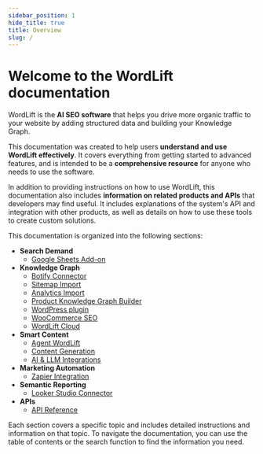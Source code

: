 ```yaml
---
sidebar_position: 1
hide_title: true
title: Overview
slug: /
---
```


# Welcome to the WordLift documentation

WordLift is the **AI SEO software** that helps you drive more organic traffic to your website by adding structured data and building your Knowledge Graph.

This documentation was created to help users **understand and use WordLift effectively**. It covers everything from getting started to advanced features, and is intended to be a **comprehensive resource** for anyone who needs to use the software.

In addition to providing instructions on how to use WordLift, this documentation also includes **information on related products and APIs** that developers may find useful. It includes explanations of the system's API and integration with other products, as well as details on how to use these tools to create custom solutions.

This documentation is organized into the following sections:

* **Search Demand**
  * [Google Sheets Add-on](/seo-add-on-google-sheets/introduction)
* **Knowledge Graph**
  * [Botify Connector](/knowledge-graph/botify/)
  * [Sitemap Import](/knowledge-graph/sitemap-import/)
  * [Analytics Import](/knowledge-graph/analytics-api/)
  * [Product Knowledge Graph Builder](/product-knowledge-graph-builder/introduction/)
  * [WordPress plugin](/wordpress-plugin)
  * [WooCommerce SEO](/woocommerce/introduction)
  * [WordLift Cloud](/cloud/)
* **Smart Content**
  * [Agent WordLift](/agent-wordlift)
  * [Content Generation](docs/content-generation/content-generation.md)
  * [AI & LLM Integrations](docs/llm-connectors/index.md)
* **Marketing Automation**
  * [Zapier Integration](/zapier/introduction)
* **Semantic Reporting**
  * [Looker Studio Connector](/looker-studio-connector/introduction)
* **APIs**
  * [API Reference](/category/api)

Each section covers a specific topic and includes detailed instructions and information on that topic. To navigate the documentation, you can use the table of contents or the search function to find the information you need.
